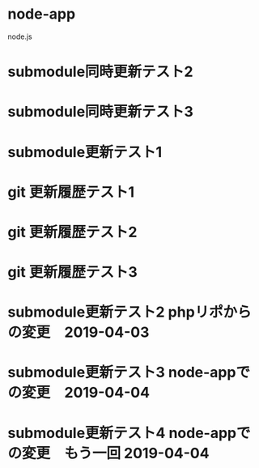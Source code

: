 # node-app
node.js

# submodule同時更新テスト2
# submodule同時更新テスト3
# submodule更新テスト1

# git 更新履歴テスト1
# git 更新履歴テスト2
# git 更新履歴テスト3

# submodule更新テスト2 phpリポからの変更　2019-04-03
# submodule更新テスト3 node-appでの変更　2019-04-04
# submodule更新テスト4 node-appでの変更　もう一回 2019-04-04

